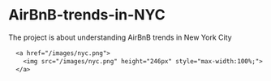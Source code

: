 # AirBnB-trends-in-NYC
The project is about understanding AirBnB trends in New York City

      <a href="/images/nyc.png">
        <img src="/images/nyc.png" height="246px" style="max-width:100%;">
      </a>  
